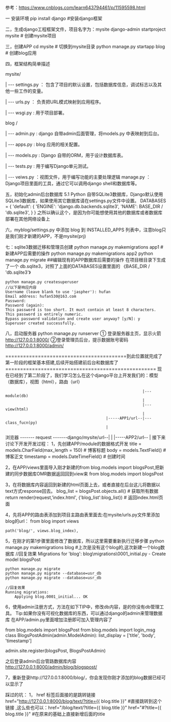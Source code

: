 参考：https://www.cnblogs.com/learn643794461/p/11595598.html

一 安装环境
    pip install django #安装django框架

二，生成django工程框架文件，项目名字为：mysite
    django-admin startproject mysite # 创建mysite项目

三，创建APP
    cd mysite # 切换到mysite目录
    python manage.py startapp blog   # 创建blog应用

四，框架结构简单描述
    
mysite/

| --- settings.py ： 包含了项目的默认设置，包括数据库信息，调试标志以及其他一些工作的变量。

| --- urls.py ： 负责把URL模式映射到应用程序。

| --- wsgi.py : 用于项目部署。

blog /

| --- admin.py : django 自带admin后面管理，将models.py 中表映射到后台。

| --- apps.py : blog 应用的相关配置。

| --- models.py : Django 自带的ORM，用于设计数据库表。

| --- tests.py : 用于编写Django单元测试。

| --- veiws.py ：视图文件，用于编写功能的主要处理逻辑
manage.py ： Django项目里面的工具，通过它可以调用django shell和数据库等。

五，初始化admin后台数据库
    5.1 Python 自带SQLite3数据库，Django默认使用SQLite3数据库，如果使用其它数据库请在settings.py文件中设置。
        DATABASES = {
            'default': {
                'ENGINE': 'django.db.backends.sqlite3',
                'NAME': BASE_DIR / 'db.sqlite3',
            }
        }
    之所以确认这个，是因为你可能想使用其他的数据库或者数据库部署在其他网络设备上

六，myblog/settings.py 中添加 blog 到 INSTALLED_APPS 列表中，注意blog只是我们刚才新建的APP，不是mysite(prj)

七：sqlite3数据迁移和管理员创建
    python manage.py makemigrations app1    #新建APP后需要的操作
    python manage.py makemigrations app2
    python manage.py migrate                ##编辑现有的APP数据库后需要的操作
    在项目根目录下生成了一个 db.sqlite3，对照了上面的DATABASES设置里面的 《BASE_DIR / 'db.sqlite3'》

    python manage.py createsuperuser
    //以下是响应内容
    Username (leave blank to use 'jaspher'): hufan
    Email address: hufan530@163.com
    Password:
    Password (again):
    This password is too short. It must contain at least 8 characters.
    This password is entirely numeric.
    Bypass password validation and create user anyway? [y/N]: y
    Superuser created successfully.

八，启动服务器
    python manage.py runserver
    ① 登录服务器主页，显示火箭
    http://127.0.0.1:8000/
    ②登录管理员后台，提示数据账号密码
    http://127.0.0.1:8000/admin/

=========================================到此位置就完成了第一阶段的框架基本搭建,后续开始搭建前后台和数据库了===================================================
现在已经到了第二阶段了，我们学习怎么在这个django平台上开发我们的：模型（数据库），视图（html），路由（url）


                                                                |---module(db)
                                                                |
                                                                |---view(html)
                                                                |
                                                |-----APP1/url--|---class_fucn(py)
                                                |
浏览器 ------- request -------django/mysite/url--|
                                                |
                                                |-----APP2/url--
                                                                |
接下来讨论下开发开发过程：
1，先创建APP/module的数据格式开发
    title = models.CharField(max_length = 150)  # 博客标题
    body = models.TextField()                   # 博客正文
    timestamp = models.DateTimeField()          # 创建时间

2，在APP/views里面导入刚才新建的from blog.models import blogsPost,把新建的同步数据库OMR数据返回回到view来
    from blog.models import blogsPost

3，在将数据库内容返回到新建的html页面上去，或者直接在后台这儿将数据以text方式response回去。
    blog_list = blogsPost.objects.all()  # 获取所有数据
    return render(request,'index.html', {'blog_list':blog_list})   # 返回index.html页面

4，先将APP的路由表添加到项目主路由表里面去:在mysite/urls.py文件里添加blog的url：
    from blog import views

    path('blog/', views.blog_index),

5，在刚才的第1步骤里面修改了数据库，所以这里需要重新执行迁移步骤
    python manage.py makemigrations blog #上次是没有这个blog的,这次新建一个blog数据库
    //回复效果
    Migrations for 'blog':
        blog\migrations\0001_initial.py
            - Create model blogsPost

    python manage.py migrate
    python manage.py migrate --database=usr_db
    python manage.py migrate --database=usr_db
    
    //回复效果
    Running migrations:
        Applying blog.0001_initial... OK
6，使用admin注册方式，方法在如下TIP中，修改db内容，是的你没有db管理工具。
Tip:如果你没有可视化数据库的东西，可以通过django的admin来管理数据库
    在APP/admin.py里面增加注册即可加入管理内容了

from blog.models import blogsPost
from blog.models import login_msg
class BlogsPostAdmin(admin.ModelAdmin):
    list_display = ['title', 'body', 'timestamp']

admin.site.register(blogsPost, BlogsPostAdmin)

之后登录admin后台管路数据库内容
http://127.0.0.1:8000/admin/blog/blogspost/

7，重新登录http://127.0.0.1:8000/blog/，你会发现你刚才添加的blog数据已经可以显示了


踩过的坑：
1， href 标签后面接的是跳转链接
    href="http://127.0.0.1:8000/blog/text/?title={{ blog.title }}" #直接跳转到这个链接 ,这么些也可以：href="/blog/text/?title={{ blog.title }}"
    href="#?title={{ blog.title }}" #在原来的基础上直接新增后面的title

